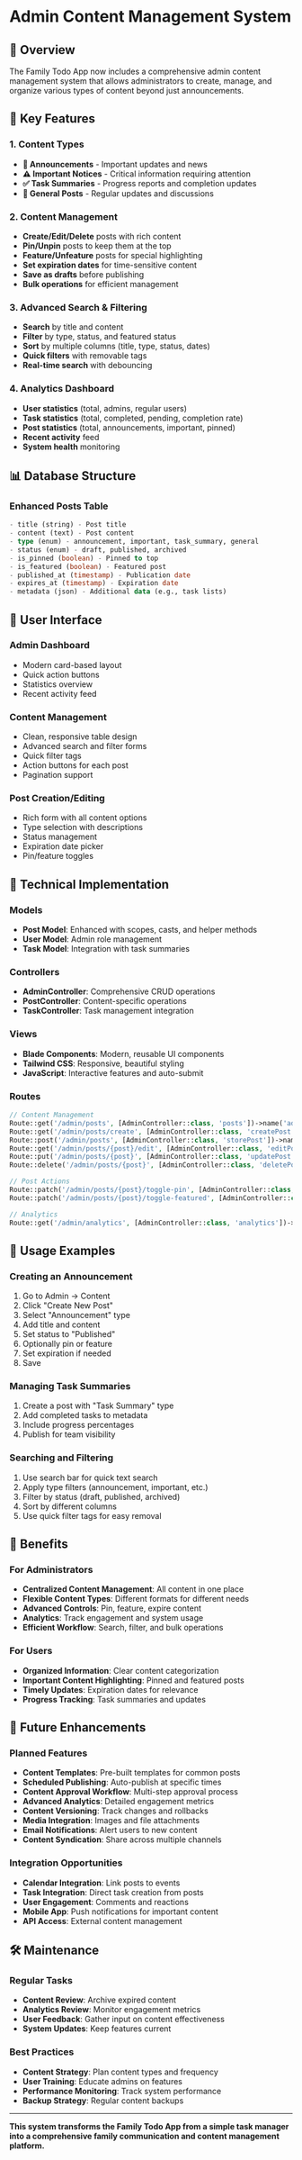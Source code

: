# Admin Content Management System

## 🎯 **Overview**
The Family Todo App now includes a comprehensive admin content management system that allows administrators to create, manage, and organize various types of content beyond just announcements.

## 🚀 **Key Features**

### **1. Content Types**
- **📢 Announcements** - Important updates and news
- **⚠️ Important Notices** - Critical information requiring attention
- **✅ Task Summaries** - Progress reports and completion updates
- **📝 General Posts** - Regular updates and discussions

### **2. Content Management**
- **Create/Edit/Delete** posts with rich content
- **Pin/Unpin** posts to keep them at the top
- **Feature/Unfeature** posts for special highlighting
- **Set expiration dates** for time-sensitive content
- **Save as drafts** before publishing
- **Bulk operations** for efficient management

### **3. Advanced Search & Filtering**
- **Search** by title and content
- **Filter** by type, status, and featured status
- **Sort** by multiple columns (title, type, status, dates)
- **Quick filters** with removable tags
- **Real-time search** with debouncing

### **4. Analytics Dashboard**
- **User statistics** (total, admins, regular users)
- **Task statistics** (total, completed, pending, completion rate)
- **Post statistics** (total, announcements, important, pinned)
- **Recent activity** feed
- **System health** monitoring

## 📊 **Database Structure**

### **Enhanced Posts Table**
```sql
- title (string) - Post title
- content (text) - Post content
- type (enum) - announcement, important, task_summary, general
- status (enum) - draft, published, archived
- is_pinned (boolean) - Pinned to top
- is_featured (boolean) - Featured post
- published_at (timestamp) - Publication date
- expires_at (timestamp) - Expiration date
- metadata (json) - Additional data (e.g., task lists)
```

## 🎨 **User Interface**

### **Admin Dashboard**
- Modern card-based layout
- Quick action buttons
- Statistics overview
- Recent activity feed

### **Content Management**
- Clean, responsive table design
- Advanced search and filter forms
- Quick filter tags
- Action buttons for each post
- Pagination support

### **Post Creation/Editing**
- Rich form with all content options
- Type selection with descriptions
- Status management
- Expiration date picker
- Pin/feature toggles

## 🔧 **Technical Implementation**

### **Models**
- **Post Model**: Enhanced with scopes, casts, and helper methods
- **User Model**: Admin role management
- **Task Model**: Integration with task summaries

### **Controllers**
- **AdminController**: Comprehensive CRUD operations
- **PostController**: Content-specific operations
- **TaskController**: Task management integration

### **Views**
- **Blade Components**: Modern, reusable UI components
- **Tailwind CSS**: Responsive, beautiful styling
- **JavaScript**: Interactive features and auto-submit

### **Routes**
```php
// Content Management
Route::get('/admin/posts', [AdminController::class, 'posts'])->name('admin.posts');
Route::get('/admin/posts/create', [AdminController::class, 'createPost'])->name('admin.posts.create');
Route::post('/admin/posts', [AdminController::class, 'storePost'])->name('admin.posts.store');
Route::get('/admin/posts/{post}/edit', [AdminController::class, 'editPost'])->name('admin.posts.edit');
Route::put('/admin/posts/{post}', [AdminController::class, 'updatePost'])->name('admin.posts.update');
Route::delete('/admin/posts/{post}', [AdminController::class, 'deletePost'])->name('admin.posts.delete');

// Post Actions
Route::patch('/admin/posts/{post}/toggle-pin', [AdminController::class, 'togglePin'])->name('admin.posts.toggle-pin');
Route::patch('/admin/posts/{post}/toggle-featured', [AdminController::class, 'toggleFeatured'])->name('admin.posts.toggle-featured');

// Analytics
Route::get('/admin/analytics', [AdminController::class, 'analytics'])->name('admin.analytics');
```

## 📱 **Usage Examples**

### **Creating an Announcement**
1. Go to Admin → Content
2. Click "Create New Post"
3. Select "Announcement" type
4. Add title and content
5. Set status to "Published"
6. Optionally pin or feature
7. Set expiration if needed
8. Save

### **Managing Task Summaries**
1. Create a post with "Task Summary" type
2. Add completed tasks to metadata
3. Include progress percentages
4. Publish for team visibility

### **Searching and Filtering**
1. Use search bar for quick text search
2. Apply type filters (announcement, important, etc.)
3. Filter by status (draft, published, archived)
4. Sort by different columns
5. Use quick filter tags for easy removal

## 🎯 **Benefits**

### **For Administrators**
- **Centralized Content Management**: All content in one place
- **Flexible Content Types**: Different formats for different needs
- **Advanced Controls**: Pin, feature, expire content
- **Analytics**: Track engagement and system usage
- **Efficient Workflow**: Search, filter, and bulk operations

### **For Users**
- **Organized Information**: Clear content categorization
- **Important Content Highlighting**: Pinned and featured posts
- **Timely Updates**: Expiration dates for relevance
- **Progress Tracking**: Task summaries and updates

## 🔮 **Future Enhancements**

### **Planned Features**
- **Content Templates**: Pre-built templates for common posts
- **Scheduled Publishing**: Auto-publish at specific times
- **Content Approval Workflow**: Multi-step approval process
- **Advanced Analytics**: Detailed engagement metrics
- **Content Versioning**: Track changes and rollbacks
- **Media Integration**: Images and file attachments
- **Email Notifications**: Alert users to new content
- **Content Syndication**: Share across multiple channels

### **Integration Opportunities**
- **Calendar Integration**: Link posts to events
- **Task Integration**: Direct task creation from posts
- **User Engagement**: Comments and reactions
- **Mobile App**: Push notifications for important content
- **API Access**: External content management

## 🛠️ **Maintenance**

### **Regular Tasks**
- **Content Review**: Archive expired content
- **Analytics Review**: Monitor engagement metrics
- **User Feedback**: Gather input on content effectiveness
- **System Updates**: Keep features current

### **Best Practices**
- **Content Strategy**: Plan content types and frequency
- **User Training**: Educate admins on features
- **Performance Monitoring**: Track system performance
- **Backup Strategy**: Regular content backups

---

**This system transforms the Family Todo App from a simple task manager into a comprehensive family communication and content management platform.** 